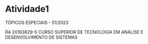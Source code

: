 # Atividade1
TÓPICOS ESPECIAIS - 51/2023

RA
20163629-5
CURSO
SUPERIOR DE TECNOLOGIA EM ANÁLISE E DESENVOLVIMENTO DE SISTEMAS
